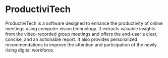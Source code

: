 # ProductiviTech
ProductiviTech is a software designed to enhance the productivity of online meetings using computer vision technology. It extracts valuable insights from the video-recorded group meetings and offers the end-user a clear, concise, and an actionable report. It also provides personalized recommendations to improve the attention and participation of the newly rising digital workforce.
